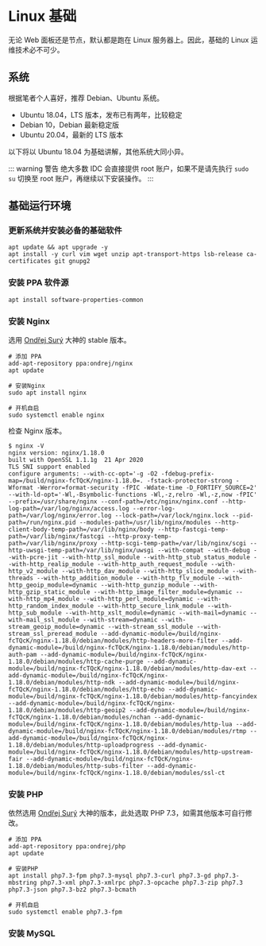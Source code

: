 # Linux 基础

无论 Web 面板还是节点，默认都是跑在 Linux 服务器上。因此，基础的 Linux 运维技术必不可少。

## 系统

根据笔者个人喜好，推荐 Debian、Ubuntu 系统。

- Ubuntu 18.04，LTS 版本，发布已有两年，比较稳定
- Debian 10，Debian 最新稳定版
- Ubuntu 20.04，最新的 LTS 版本

以下将以 Ubuntu 18.04 为基础讲解，其他系统大同小异。

::: warning 警告
绝大多数 IDC 会直接提供 root 账户，如果不是请先执行 `sudo su` 切换至 root 账户，再继续以下安装操作。
:::

## 基础运行环境

### 更新系统并安装必备的基础软件

```shell script
apt update && apt upgrade -y
apt install -y curl vim wget unzip apt-transport-https lsb-release ca-certificates git gnupg2
```

### 安装 PPA 软件源

```shell script
apt install software-properties-common
```

### 安装 Nginx

选用 [Ondřej Surý](https://deb.sury.org/) 大神的 stable 版本。

```shell script
# 添加 PPA
add-apt-repository ppa:ondrej/nginx
apt update

# 安装Nginx
sudo apt install nginx

# 开机自启
sudo systemctl enable nginx
```

检查 Nginx 版本。

```shell script
$ nginx -V
nginx version: nginx/1.18.0
built with OpenSSL 1.1.1g  21 Apr 2020
TLS SNI support enabled
configure arguments: --with-cc-opt='-g -O2 -fdebug-prefix-map=/build/nginx-fcTQcK/nginx-1.18.0=. -fstack-protector-strong -Wformat -Werror=format-security -fPIC -Wdate-time -D_FORTIFY_SOURCE=2' --with-ld-opt='-Wl,-Bsymbolic-functions -Wl,-z,relro -Wl,-z,now -fPIC' --prefix=/usr/share/nginx --conf-path=/etc/nginx/nginx.conf --http-log-path=/var/log/nginx/access.log --error-log-path=/var/log/nginx/error.log --lock-path=/var/lock/nginx.lock --pid-path=/run/nginx.pid --modules-path=/usr/lib/nginx/modules --http-client-body-temp-path=/var/lib/nginx/body --http-fastcgi-temp-path=/var/lib/nginx/fastcgi --http-proxy-temp-path=/var/lib/nginx/proxy --http-scgi-temp-path=/var/lib/nginx/scgi --http-uwsgi-temp-path=/var/lib/nginx/uwsgi --with-compat --with-debug --with-pcre-jit --with-http_ssl_module --with-http_stub_status_module --with-http_realip_module --with-http_auth_request_module --with-http_v2_module --with-http_dav_module --with-http_slice_module --with-threads --with-http_addition_module --with-http_flv_module --with-http_geoip_module=dynamic --with-http_gunzip_module --with-http_gzip_static_module --with-http_image_filter_module=dynamic --with-http_mp4_module --with-http_perl_module=dynamic --with-http_random_index_module --with-http_secure_link_module --with-http_sub_module --with-http_xslt_module=dynamic --with-mail=dynamic --with-mail_ssl_module --with-stream=dynamic --with-stream_geoip_module=dynamic --with-stream_ssl_module --with-stream_ssl_preread_module --add-dynamic-module=/build/nginx-fcTQcK/nginx-1.18.0/debian/modules/http-headers-more-filter --add-dynamic-module=/build/nginx-fcTQcK/nginx-1.18.0/debian/modules/http-auth-pam --add-dynamic-module=/build/nginx-fcTQcK/nginx-1.18.0/debian/modules/http-cache-purge --add-dynamic-module=/build/nginx-fcTQcK/nginx-1.18.0/debian/modules/http-dav-ext --add-dynamic-module=/build/nginx-fcTQcK/nginx-1.18.0/debian/modules/http-ndk --add-dynamic-module=/build/nginx-fcTQcK/nginx-1.18.0/debian/modules/http-echo --add-dynamic-module=/build/nginx-fcTQcK/nginx-1.18.0/debian/modules/http-fancyindex --add-dynamic-module=/build/nginx-fcTQcK/nginx-1.18.0/debian/modules/http-geoip2 --add-dynamic-module=/build/nginx-fcTQcK/nginx-1.18.0/debian/modules/nchan --add-dynamic-module=/build/nginx-fcTQcK/nginx-1.18.0/debian/modules/http-lua --add-dynamic-module=/build/nginx-fcTQcK/nginx-1.18.0/debian/modules/rtmp --add-dynamic-module=/build/nginx-fcTQcK/nginx-1.18.0/debian/modules/http-uploadprogress --add-dynamic-module=/build/nginx-fcTQcK/nginx-1.18.0/debian/modules/http-upstream-fair --add-dynamic-module=/build/nginx-fcTQcK/nginx-1.18.0/debian/modules/http-subs-filter --add-dynamic-module=/build/nginx-fcTQcK/nginx-1.18.0/debian/modules/ssl-ct
```

### 安装 PHP

依然选用 [Ondřej Surý](https://deb.sury.org/) 大神的版本，此处选取 PHP 7.3，如需其他版本可自行修改。

```shell script
# 添加 PPA
add-apt-repository ppa:ondrej/php
apt update

# 安装PHP
apt install php7.3-fpm php7.3-mysql php7.3-curl php7.3-gd php7.3-mbstring php7.3-xml php7.3-xmlrpc php7.3-opcache php7.3-zip php7.3 php7.3-json php7.3-bz2 php7.3-bcmath

# 开机自启
sudo systemctl enable php7.3-fpm
```

### 安装 MySQL
